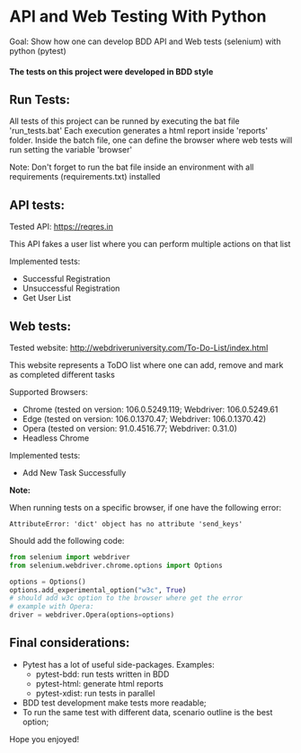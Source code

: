 # API and Web Testing With Python

Goal: Show how one can develop BDD API and Web tests (selenium) with python (pytest)


#### The tests on this project were developed in BDD style

## Run Tests:

All tests of this project can be runned by executing the bat file 'run_tests.bat'
Each execution generates a html report inside 'reports' folder.
Inside the batch file, one can define the browser where web tests will run setting the variable 'browser'

Note: Don't forget to run the bat file inside an environment with all requirements (requirements.txt) installed

## API tests:

  Tested API: https://reqres.in

  This API fakes a user list where you can perform multiple actions on that list
  
  Implemented tests:
  - Successful Registration
  - Unsuccessful Registration
  - Get User List

## Web tests:

  Tested website: http://webdriveruniversity.com/To-Do-List/index.html

  This website represents a ToDO list where one can add, remove and mark as completed different tasks

  Supported Browsers:
  - Chrome (tested on version: 106.0.5249.119; Webdriver:  106.0.5249.61
  - Edge (tested on version: 106.0.1370.47; Webdriver:  106.0.1370.42)
  - Opera (tested on version: 91.0.4516.77; Webdriver:  0.31.0)
  - Headless Chrome
  
  Implemented tests:
  - Add New Task Successfully

**Note:**

  When running tests on a specific browser, if one have the following error: 
      
    AttributeError: 'dict' object has no attribute 'send_keys'

  Should add the following code:

  ```python
  from selenium import webdriver
  from selenium.webdriver.chrome.options import Options
  
  options = Options()
  options.add_experimental_option("w3c", True)
  # should add w3c option to the browser where get the error
  # example with Opera:
  driver = webdriver.Opera(options=options)
  ```
    
## Final considerations:

- Pytest has a lot of useful side-packages. Examples: 
  - pytest-bdd: run tests written in BDD
  - pytest-html: generate html reports
  - pytest-xdist: run tests in parallel
- BDD test development make tests more readable;
- To run the same test with different data, scenario outline is the best option;

Hope you enjoyed!

  


